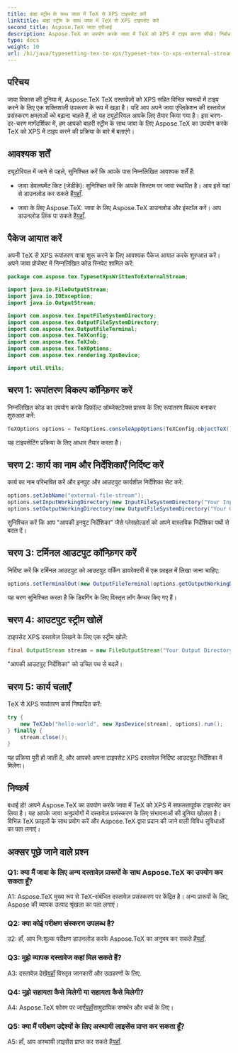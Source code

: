 ```yaml
---
title: बाह्य स्ट्रीम के साथ जावा में TeX से XPS टाइपसेट करें
linktitle: बाह्य स्ट्रीम के साथ जावा में TeX से XPS टाइपसेट करें
second_title: Aspose.TeX जावा एपीआई
description: Aspose.TeX का उपयोग करके जावा में TeX को XPS में टाइप करना सीखें। निर्बाध दस्तावेज़ प्रसंस्करण के लिए चरण-दर-चरण मार्गदर्शन देखें।
type: docs
weight: 10
url: /hi/java/typesetting-tex-to-xps/typeset-tex-to-xps-external-stream/
---
```

## परिचय

जावा विकास की दुनिया में, Aspose.TeX TeX दस्तावेज़ों को XPS सहित विभिन्न स्वरूपों में टाइप करने के लिए एक शक्तिशाली उपकरण के रूप में खड़ा है। यदि आप अपने जावा एप्लिकेशन की दस्तावेज़ प्रसंस्करण क्षमताओं को बढ़ाना चाहते हैं, तो यह ट्यूटोरियल आपके लिए तैयार किया गया है। इस चरण-दर-चरण मार्गदर्शिका में, हम आपको बाहरी स्ट्रीम के साथ जावा के लिए Aspose.TeX का उपयोग करके TeX को XPS में टाइप करने की प्रक्रिया के बारे में बताएंगे।

## आवश्यक शर्तें

ट्यूटोरियल में जाने से पहले, सुनिश्चित करें कि आपके पास निम्नलिखित आवश्यक शर्तें हैं:

-  जावा डेवलपमेंट किट (जेडीके): सुनिश्चित करें कि आपके सिस्टम पर जावा स्थापित है। आप इसे यहां से डाउनलोड कर सकते हैं[यहाँ](https://www.oracle.com/java/technologies/javase-downloads.html).

-  जावा के लिए Aspose.TeX: जावा के लिए Aspose.TeX डाउनलोड और इंस्टॉल करें। आप डाउनलोड लिंक पा सकते हैं[यहाँ](https://releases.aspose.com/tex/java/).

## पैकेज आयात करें

अपनी TeX से XPS रूपांतरण यात्रा शुरू करने के लिए आवश्यक पैकेज आयात करके शुरुआत करें। अपने जावा प्रोजेक्ट में निम्नलिखित कोड स्निपेट शामिल करें:

```java
package com.aspose.tex.TypesetXpsWrittenToExternalStream;

import java.io.FileOutputStream;
import java.io.IOException;
import java.io.OutputStream;

import com.aspose.tex.InputFileSystemDirectory;
import com.aspose.tex.OutputFileSystemDirectory;
import com.aspose.tex.OutputFileTerminal;
import com.aspose.tex.TeXConfig;
import com.aspose.tex.TeXJob;
import com.aspose.tex.TeXOptions;
import com.aspose.tex.rendering.XpsDevice;

import util.Utils;
```

## चरण 1: रूपांतरण विकल्प कॉन्फ़िगर करें

निम्नलिखित कोड का उपयोग करके डिफ़ॉल्ट ऑब्जेक्टटेक्स प्रारूप के लिए रूपांतरण विकल्प बनाकर शुरुआत करें:

```java
TeXOptions options = TeXOptions.consoleAppOptions(TeXConfig.objectTeX());
```

यह टाइपसेटिंग प्रक्रिया के लिए आधार तैयार करता है।

## चरण 2: कार्य का नाम और निर्देशिकाएँ निर्दिष्ट करें

कार्य का नाम परिभाषित करें और इनपुट और आउटपुट कार्यशील निर्देशिका सेट करें:

```java
options.setJobName("external-file-stream");
options.setInputWorkingDirectory(new InputFileSystemDirectory("Your Input Directory"));
options.setOutputWorkingDirectory(new OutputFileSystemDirectory("Your Output Directory"));
```

सुनिश्चित करें कि आप "आपकी इनपुट निर्देशिका" जैसे प्लेसहोल्डर्स को अपने वास्तविक निर्देशिका पथों से बदल दें।

## चरण 3: टर्मिनल आउटपुट कॉन्फ़िगर करें

निर्दिष्ट करें कि टर्मिनल आउटपुट को आउटपुट वर्किंग डायरेक्टरी में एक फ़ाइल में लिखा जाना चाहिए:

```java
options.setTerminalOut(new OutputFileTerminal(options.getOutputWorkingDirectory()));
```

यह चरण सुनिश्चित करता है कि डिबगिंग के लिए विस्तृत लॉग कैप्चर किए गए हैं।

## चरण 4: आउटपुट स्ट्रीम खोलें

टाइपसेट XPS दस्तावेज़ लिखने के लिए एक स्ट्रीम खोलें:

```java
final OutputStream stream = new FileOutputStream("Your Output Directory" + options.getJobName() + ".xps");
```

"आपकी आउटपुट निर्देशिका" को उचित पथ से बदलें।

## चरण 5: कार्य चलाएँ

TeX से XPS रूपांतरण कार्य निष्पादित करें:

```java
try {
    new TeXJob("hello-world", new XpsDevice(stream), options).run();
} finally {
    stream.close();
}
```

यह प्रक्रिया पूरी हो जाती है, और आपको अपना टाइपसेट XPS दस्तावेज़ निर्दिष्ट आउटपुट निर्देशिका में मिलेगा।

## निष्कर्ष

बधाई हो! आपने Aspose.TeX का उपयोग करके जावा में TeX को XPS में सफलतापूर्वक टाइपसेट कर लिया है। यह आपके जावा अनुप्रयोगों में दस्तावेज़ प्रसंस्करण के लिए संभावनाओं की दुनिया खोलता है। विभिन्न TeX फ़ाइलों के साथ प्रयोग करें और Aspose.TeX द्वारा प्रदान की जाने वाली विविध सुविधाओं का पता लगाएं।

## अक्सर पूछे जाने वाले प्रश्न

### Q1: क्या मैं जावा के लिए अन्य दस्तावेज़ प्रारूपों के साथ Aspose.TeX का उपयोग कर सकता हूँ?

A1: Aspose.TeX मुख्य रूप से TeX-संबंधित दस्तावेज़ प्रसंस्करण पर केंद्रित है। अन्य प्रारूपों के लिए, Aspose की व्यापक उत्पाद श्रृंखला का पता लगाएं।

### Q2: क्या कोई परीक्षण संस्करण उपलब्ध है?

 उ2: हाँ, आप नि:शुल्क परीक्षण डाउनलोड करके Aspose.TeX का अनुभव कर सकते हैं[यहाँ](https://releases.aspose.com/).

### Q3: मुझे व्यापक दस्तावेज कहां मिल सकते हैं?

 A3: दस्तावेज़ देखें[यहाँ](https://reference.aspose.com/tex/java/) विस्तृत जानकारी और उदाहरणों के लिए.

### Q4: मुझे सहायता कैसे मिलेगी या सहायता कैसे मिलेगी?

 A4: Aspose.TeX फोरम पर जाएँ[यहाँ](https://forum.aspose.com/c/tex/47)सामुदायिक समर्थन और चर्चा के लिए।

### Q5: क्या मैं परीक्षण उद्देश्यों के लिए अस्थायी लाइसेंस प्राप्त कर सकता हूँ?

 A5: हाँ, आप अस्थायी लाइसेंस प्राप्त कर सकते हैं[यहाँ](https://purchase.aspose.com/temporary-license/).